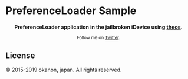 # PreferenceLoader Sample

<p align= "center">
    <b> PreferenceLoader application in the jailbroken iDevice using <a href="https://github.com/theos/theos">theos</a>. </b>
</p>

<p align= "center">
    <sub>Follow me on <a href="https://twitter.com/@cxx_flags">Twitter</a>.</sub>
</p>

## License
©︎ 2015-2019 okanon, japan. All rights reserved.